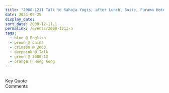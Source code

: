 ```yaml
---
title: "2000-1211 Talk to Sahaja Yogis, after Lunch, Suite, Furama Hotel Hong Kong, 37 Dundas St, Mong Kok, Hong Kong, China"
date: 2024-05-25
display_date: 
sort_date: 2000-12-11.1
permalink: /events/2000-1211-a
tags:
  - blue @ English
  - brown @ China
  - crimson @ 2000
  - deeppink @ Talk
  - green @ 2000-12
  - orange @ Hong Kong
---
```


<br>

<wave-list>
  <list-title color="green" width="75">Key Quote</list-title>
  <list-item color="BlanchedAlmond"  width="200"></list-item>
  <list-item color="Lavender"></list-item>
  <list-item color="BlanchedAlmond"></list-item>
</wave-list>

<br>

<wave-list>
  <list-title color="green" width="75">Comments</list-title>
  <list-item color="BlanchedAlmond"  width="200"></list-item>
  <list-item color="Lavender"></list-item>
  <list-item color="BlanchedAlmond"></list-item>
</wave-list>